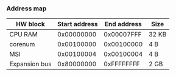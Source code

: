 ### Address map

HW block | Start address | End address | Size
-------- | ------------- | ----------- | ----
CPU RAM | 0x00000000 | 0x00007FFF | 32 KB
corenum | 0x00100000 | 0x00100000 | 4 B
MSI | 0x00100004 | 0x00100004 | 4 B
Expansion bus | 0x80000000 | 0xFFFFFFFF | 2 GB
